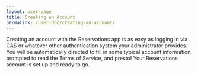 ```yaml
---
layout: user-page
title: Creating an Account
permalink: /user-doc/creating-an-account/
---
```


Creating an account with the Reservations app is as easy as logging in via CAS or whatever other authentication system your administrator provides. You will be automatically directed to fill in some typical account information, prompted to read the Terms of Service, and presto! Your Reservations account is set up and ready to go.
